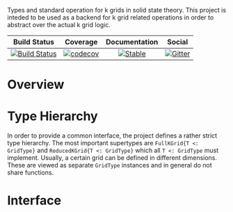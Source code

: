 Types and standard operation for k grids in solid state theory.
This project is inteded to be used as a backend for k grid related operations in order to abstract over the actual k grid logic.

|     Build Status    |      Coverage      |  Documentation |      Social    |
| ------------------- |:------------------:| :-------------:| :-------------:|
| [![Build Status](https://github.com/Atomtomate/Dispersions.jl/workflows/CI/badge.svg)](https://github.com/Atomtomate/Dispersions.jl/actions) | [![codecov](https://codecov.io/gh/Atomtomate/Dispersions.jl/branch/master/graph/badge.svg?token=FbJKjHb7DW)](https://codecov.io/gh/Atomtomate/Dispersions.jl) | [![Stable](https://img.shields.io/badge/docs-stable-blue.svg)](https://Atomtomate.github.io/Dispersions.jl/stable) |[![Gitter](https://badges.gitter.im/JuliansBastelecke/EquivalenceClasses.svg)](https://gitter.im/JuliansBastelecke/EquivalenceClasses?utm_source=badge&utm_medium=badge&utm_campaign=pr-badge) |

# Overview



# Type Hierarchy

In order to provide a common interface, the project defines a rather strict type hierarchy.
The most important supertypes are `FullKGrid{T <: GridType}` and `ReducedKGrid{T <: GridType}` which all `T <: GridType` must implement.
Usually, a certain grid can be defined in different dimensions. These are viewed as separate `GridType` instances and in general do not share functions.

# Interface
